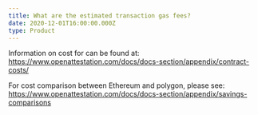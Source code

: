 ```yaml
---
title: What are the estimated transaction gas fees?
date: 2020-12-01T16:00:00.000Z
type: Product
---
```


Information on cost for can be found at: <https://www.openattestation.com/docs/docs-section/appendix/contract-costs/>

For cost comparison between Ethereum and polygon, please see: <https://www.openattestation.com/docs/docs-section/appendix/savings-comparisons>